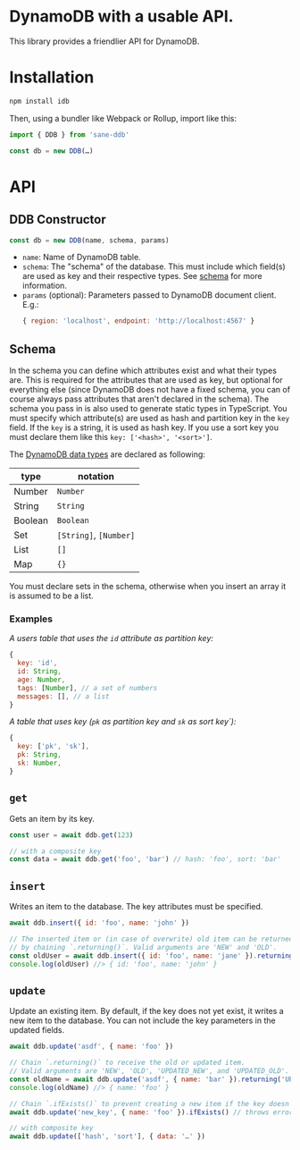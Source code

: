 # DynamoDB with a usable API.

This library provides a friendlier API for DynamoDB.

# Installation

```sh
npm install idb
```

Then, using a bundler like Webpack or Rollup, import like this:

```js
import { DDB } from 'sane-ddb'

const db = new DDB(…)
```

# API

## DDB Constructor

```js
const db = new DDB(name, schema, params)
```

- `name`: Name of DynamoDB table.
- `schema`: The "schema" of the database. This must include which field(s) are used as key and their respective types. See [schema](#schema) for more information.
- `params` (optional): Parameters passed to DynamoDB document client.
  E.g.:
  ```js
  { region: 'localhost', endpoint: 'http://localhost:4567' }
  ```

## Schema

In the schema you can define which attributes exist and what their types are. This is required for the attributes that are used as key, but optional for everything else (since DynamoDB does not have a fixed schema, you can of course always pass attributes that aren't declared in the schema). The schema you pass in is also used to generate static types in TypeScript. You must specify which attribute(s) are used as hash and partition key in the `key` field. If the `key` is a string, it is used as hash key. If you use a sort key you must declare them like this `key: ['<hash>', '<sort>']`.

The [DynamoDB data types](https://docs.aws.amazon.com/amazondynamodb/latest/developerguide/HowItWorks.NamingRulesDataTypes.html) are declared as following:

| type    | notation               |
| ------- | ---------------------- |
| Number  | `Number`               |
| String  | `String`               |
| Boolean | `Boolean`              |
| Set     | `[String]`, `[Number]` |
| List    | `[]`                   |
| Map     | `{}`                   |

You must declare sets in the schema, otherwise when you insert an array it is assumed to be a list.

### Examples

_A users table that uses the `id` attribute as partition key:_

```js
{
  key: 'id',
  id: String,
  age: Number,
  tags: [Number], // a set of numbers
  messages: [], // a list
}
```

_A table that uses key (`pk` as partition key and `sk` as sort key`):_

```js
{
  key: ['pk', 'sk'],
  pk: String,
  sk: Number,
}
```

## `get`

Gets an item by its key.

```js
const user = await ddb.get(123)

// with a composite key
const data = await ddb.get('foo', 'bar') // hash: 'foo', sort: 'bar'
```

## `insert`

Writes an item to the database. The key attributes must be specified.

```js
await ddb.insert({ id: 'foo', name: 'john' })

// The inserted item or (in case of overwrite) old item can be returned
// by chaining `.returning()`. Valid arguments are 'NEW' and 'OLD'.
const oldUser = await ddb.insert({ id: 'foo', name: 'jane' }).returning('OLD')
console.log(oldUser) //> { id: 'foo', name: 'john' }
```

## `update`

Update an existing item. By default, if the key does not yet exist, it writes a new item to the database. You can not include the key parameters in the updated fields.

```js
await ddb.update('asdf', { name: 'foo' })

// Chain `.returning()` to receive the old or updated item.
// Valid arguments are 'NEW', 'OLD', 'UPDATED_NEW', and 'UPDATED_OLD'.
const oldName = await ddb.update('asdf', { name: 'bar' }).returning('UPDATED_OLD')
console.log(oldName) //> { name: 'foo' }

// Chain `.ifExists()` to prevent creating a new item if the key doesn't exist.
await ddb.update('new_key', { name: 'foo' }).ifExists() // throws error

// with composite key
await ddb.update(['hash', 'sort'], { data: '…' })
```
